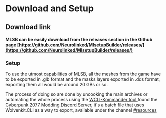 # Download and Setup

## Download link

#### MLSB can be easily download from the releases section in the Github page [https://github.com/Neurolinked/MlsetupBuilder/releases/](https://github.com/Neurolinked/MlsetupBuilder/releases/)



### Setup

To use the utmost capabilities of MLSB, all the meshes from the game have to be exported in .glb format and the masks layers exported in .dds format, exporting them all would be around 20 GBs or so.

The process of doing so are done by uncooking the main archives or automating the whole process using the [WCLI-Kommander tool ](https://cdn.discordapp.com/attachments/786000889298288690/945423019935932526/WCLI-Kommander.7z)found the [Cyberpunk 2077 Modding Discord Server](https://discord.gg/EgGjBr2Kfj), it's a batch file that uses Wolvenkit.CLI as a way to export, available under the channel [#resources](https://discord.com/channels/705931815109656596/786000889298288690/945423020107902986)&#x20;
